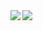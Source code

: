 <a href="https://camo.githubusercontent.com/d9bcbbcc070a845ef7858455d87259761182c28fcb57af8b74723e372a56d0f4/68747470733a2f2f6769746875622d726561646d652d73746174732e76657263656c2e6170702f6170693f757365726e616d653d73747564696f333130342673686f775f69636f6e733d74727565267468656d653d64726163756c61">
  <img align="left" src="https://github-readme-stats.vercel.app/api?username=studio3104&show_icons=true&count_private=true" />
</a>
<a href="https://github.com/anuraghazra/github-readme-stats">
  <img align="left" src="https://github-readme-stats.vercel.app/api/top-langs/?username=studio3104&show_icons=true&count_private=true" />
</a>
